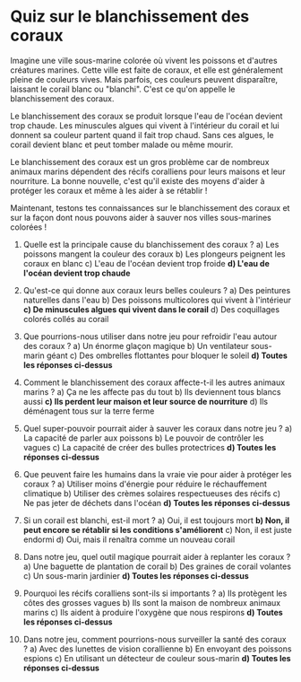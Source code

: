 # Quiz sur le blanchissement des coraux

Imagine une ville sous-marine colorée où vivent les poissons et d'autres créatures marines. Cette ville est faite de coraux, et elle est généralement pleine de couleurs vives. Mais parfois, ces couleurs peuvent disparaître, laissant le corail blanc ou "blanchi". C'est ce qu'on appelle le blanchissement des coraux.

Le blanchissement des coraux se produit lorsque l'eau de l'océan devient trop chaude. Les minuscules algues qui vivent à l'intérieur du corail et lui donnent sa couleur partent quand il fait trop chaud. Sans ces algues, le corail devient blanc et peut tomber malade ou même mourir.

Le blanchissement des coraux est un gros problème car de nombreux animaux marins dépendent des récifs coralliens pour leurs maisons et leur nourriture. La bonne nouvelle, c'est qu'il existe des moyens d'aider à protéger les coraux et même à les aider à se rétablir !

Maintenant, testons tes connaissances sur le blanchissement des coraux et sur la façon dont nous pouvons aider à sauver nos villes sous-marines colorées !

1. Quelle est la principale cause du blanchissement des coraux ?
   a) Les poissons mangent la couleur des coraux
   b) Les plongeurs peignent les coraux en blanc
   c) L'eau de l'océan devient trop froide
   **d) L'eau de l'océan devient trop chaude**

2. Qu'est-ce qui donne aux coraux leurs belles couleurs ?
   a) Des peintures naturelles dans l'eau
   b) Des poissons multicolores qui vivent à l'intérieur
   **c) De minuscules algues qui vivent dans le corail**
   d) Des coquillages colorés collés au corail

3. Que pourrions-nous utiliser dans notre jeu pour refroidir l'eau autour des coraux ?
   a) Un énorme glaçon magique
   b) Un ventilateur sous-marin géant
   c) Des ombrelles flottantes pour bloquer le soleil
   **d) Toutes les réponses ci-dessus**

4. Comment le blanchissement des coraux affecte-t-il les autres animaux marins ?
   a) Ça ne les affecte pas du tout
   b) Ils deviennent tous blancs aussi
   **c) Ils perdent leur maison et leur source de nourriture**
   d) Ils déménagent tous sur la terre ferme

5. Quel super-pouvoir pourrait aider à sauver les coraux dans notre jeu ?
   a) La capacité de parler aux poissons
   b) Le pouvoir de contrôler les vagues
   c) La capacité de créer des bulles protectrices
   **d) Toutes les réponses ci-dessus**

6. Que peuvent faire les humains dans la vraie vie pour aider à protéger les coraux ?
   a) Utiliser moins d'énergie pour réduire le réchauffement climatique
   b) Utiliser des crèmes solaires respectueuses des récifs
   c) Ne pas jeter de déchets dans l'océan
   **d) Toutes les réponses ci-dessus**

7. Si un corail est blanchi, est-il mort ?
   a) Oui, il est toujours mort
   **b) Non, il peut encore se rétablir si les conditions s'améliorent**
   c) Non, il est juste endormi
   d) Oui, mais il renaîtra comme un nouveau corail

8. Dans notre jeu, quel outil magique pourrait aider à replanter les coraux ?
   a) Une baguette de plantation de corail
   b) Des graines de corail volantes
   c) Un sous-marin jardinier
   **d) Toutes les réponses ci-dessus**

9. Pourquoi les récifs coralliens sont-ils si importants ?
   a) Ils protègent les côtes des grosses vagues
   b) Ils sont la maison de nombreux animaux marins
   c) Ils aident à produire l'oxygène que nous respirons
   **d) Toutes les réponses ci-dessus**

10. Dans notre jeu, comment pourrions-nous surveiller la santé des coraux ?
    a) Avec des lunettes de vision corallienne
    b) En envoyant des poissons espions
    c) En utilisant un détecteur de couleur sous-marin
    **d) Toutes les réponses ci-dessus**